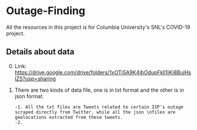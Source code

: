 # Outage-Finding
All the resources in this project is for Columbia University's SNL's COVID-19 project.

## Details about data
0. Link: https://drive.google.com/drive/folders/1xOTiSA9K4ibOdupFkll1iKi8BujHslZS?usp=sharing
1. There are two kinds of data file, one is in txt format and the other is in json format.

       -1. All the txt files are Tweets related to certain ISP's outage scraped directly from Twitter, while all the json \nfiles are geolocations extracted from these tweets.
       -2. 

            

